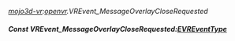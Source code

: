 _[mojo3d-vr](../../modules/mojo3d-vr/mojo3d-vr-module.md):[openvr](openvr:).VREvent\_MessageOverlayCloseRequested_
##### Const VREvent\_MessageOverlayCloseRequested:[EVREventType](../../modules/mojo3d-vr/openvr-evreventtype.md)
